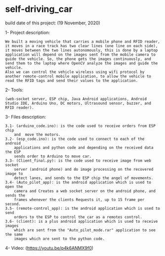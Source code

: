 # self-driving_car

build date of this project: (19 November, 2020)

1- Project description:

    We built a moving vehicle that carries a mobile phone and RFID reader, it moves in a race track has two clear lines (one line on each side), it moves between the two lines autonomously, this is done by a laptop application will depend on the images sent from the mobile camera to guide the vehicle. So, the phone gets the images continuously, and send them to the laptop where OpenCV analyze the images and guide the vehicle.
    Also we can control the vehicle wireless using wifi protocol by another remote-control mobile application, to allow the vehicle to read the RFID tags and send their values to the application.

2- Tools: 

    (web-socket server, ESP chip, Java Android applications, Android Studio IDE, Arduino Uno, DC motors, Ultrasound sensor, buzzer, and RFID reader).

3- Files description:

    3.1- (arduino_code.ino): is the code used to receive orders from ESP chip 
        and  move the motors.
    3.2- (esp_code.ino): is the code used to connect to each of the android
        applications and python code and depending on the received data the ESP 
        sends order to Arduino to move car.
    3.3- (Client_final.py): is the code used to receive image from web socket     
        server (android phone) and do image processing on the recovered image to 
        detect lanes, and sends to the ESP chip the angel of movements.
    3.4- (Auto_pilot_app): is the android application which is used to open the 
        camera and Creates a web socket server on the android phone, and sends the 
        frames whenever the clients Requests it, up to 15 frame per second.
    3.5- (remote-control_app): is the android application which is used to send 
        orders to the ESP to control the car as a remotes control.
    3.6- (client): is a plus android application which is used to receive images 
        which are sent from the "Auto_pilot_mode.rar" application to see the same 
        images which are sent to the python code.

4- Video: (https://youtu.be/p4k6ANMX9f0)

